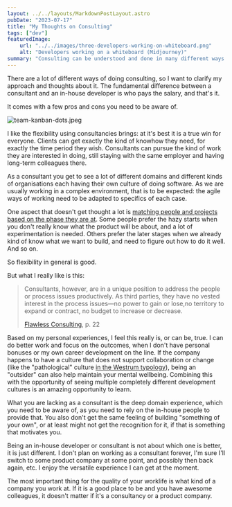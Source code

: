 ```yaml
---
layout: ../../layouts/MarkdownPostLayout.astro
pubDate: "2023-07-17"
title: "My Thoughts on Consulting"
tags: ["dev"]
featuredImage: 
    url: "../../images/three-developers-working-on-whiteboard.png"
    alt: "Developers working on a whiteboard (Midjourney)"
summary: "Consulting can be understood and done in many different ways. These are my thoughts on that."
---
```


There are a lot of different ways of doing consulting, so I want to clarify my approach and thoughts about it. The fundamental difference between a consultant and an in-house developer is who pays the salary, and that's it.

It comes with a few pros and cons you need to be aware of.

![team-kanban-dots.jpeg](../../images/three-developers-working-on-whiteboard.png "Developers working on a whiteboard (Midjourney)")

I like the flexibility using consultancies brings: at it's best it is a true win for everyone. Clients can get exactly the kind of knowhow they need, for exactly the time period they wish. Consultants can pursue the kind of work they are interested in doing, still staying with the same employer and having long-term colleagues there.

As a consultant you get to see a lot of different domains and different kinds of organisations each having their own culture of doing software. As we are usually working in a complex environment, that is to be expected: the agile ways of working need to be adapted to specifics of each case. 

One aspect that doesn't get thought a lot is [matching people and projects based on the phase they are at](https://coachjarkko.com/2023/03/30/why-different-personalities-thrive-in-different-phases-of-a-software-project/). Some people prefer the hazy starts when you don't really know what the product will be about, and a lot of experimentation is needed. Others prefer the later stages when we already kind of know what we want to build, and need to figure out how to do it well. And so on.

So flexibility in general is good.

But what I really like is this:

> Consultants, however, are in a unique position to address the people or process issues productively. As third parties, they have no vested interest in the process issues—no power to gain or lose,no territory to expand or contract, no budget to increase or decrease.
>
> [Flawless Consulting](https://www.peterblock.com/books/flawless-consulting-a-guide-to-getting-your-expertise-used-3rd-edition-enhanced-ebook), p. 22
  
Based on my personal experiences, I feel this really is, or can be, true. I can do better work and focus on the outcomes, when I don't have personal bonuses or my own career development on the line. If the company happens to have a culture that does not support collaboration or change (like the "pathological" culture [in the Westrum typology](https://cloud.google.com/architecture/devops/devops-culture-westrum-organizational-culture)), being an "outsider" can also help maintain your mental wellbeing. Combining this with the opportunity of seeing multiple completely different development cultures is an amazing opportunity to learn. 

What you are lacking as a consultant is the deep domain experience, which you need to be aware of, as you need to rely on the in-house people to provide that. You also don't get the same feeling of building "something of your own", or at least might not get the recognition for it, if that is something that motivates you.

Being an in-house developer or consultant is not about which one is better, it is just different. I don't plan on working as a consultant forever, I'm sure I'll switch to some product company at some point, and possibly then back again, etc. I enjoy the versatile experience I can get at the moment.

The most important thing for the quality of your worklife is what kind of a company you work at. If it is a good place to be and you have awesome colleagues, it doesn't matter if it's a consultancy or a product company.